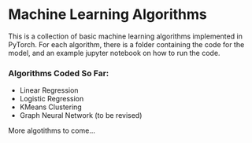 # Machine Learning Algorithms

This is a collection of basic machine learning algorithms implemented in PyTorch. For each algorithm, there is a folder containing the code for the model, and an example jupyter notebook on how to run the code. 

### Algorithms Coded So Far:

<ul>
    <li> Linear Regression </li>
    <li> Logistic Regression </li>
    <li> KMeans Clustering </li>
    <li> Graph Neural Network (to be revised) </li>
</ul>

More algotithms to come...